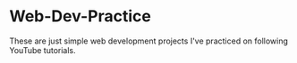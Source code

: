 # Web-Dev-Practice
These are just simple web development projects I've practiced on following YouTube tutorials.
